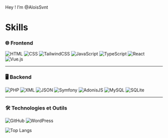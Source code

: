Hey ! I’m @AloisSvnt

<!---
As a young, dynamic full-stack web developer in constant evolution, I transform complex ideas into elegant digital solutions. Passionate about the intersection of Frontend and Backend, I design fluid user experiences and robust system architectures that push the boundaries of technology.
--->

# Skills

### 🌐 Frontend
![HTML](https://img.shields.io/badge/HTML-E34F26?logo=html5&logoColor=white&style=for-the-badge)
![CSS](https://img.shields.io/badge/CSS-1572B6?logo=css3&logoColor=white&style=for-the-badge)
![TailwindCSS](https://img.shields.io/badge/TailwindCSS-06B6D4?logo=tailwindcss&logoColor=white&style=for-the-badge)
![JavaScript](https://img.shields.io/badge/JavaScript-F7DF1E?logo=javascript&logoColor=black&style=for-the-badge)
![TypeScript](https://img.shields.io/badge/TypeScript-007ACC?logo=typescript&logoColor=white&style=for-the-badge)
![React](https://img.shields.io/badge/React-20232A?logo=react&logoColor=white&style=for-the-badge)
![Vue.js](https://img.shields.io/badge/Vue.js-42b883?logo=vue.js&logoColor=white&style=for-the-badge)

---

### 🖥️ Backend
![PHP](https://img.shields.io/badge/PHP-787CB5?logo=php&logoColor=white&style=for-the-badge)
![XML](https://img.shields.io/badge/XML-FF8C00?logo=xml&logoColor=white&style=for-the-badge)
![JSON](https://img.shields.io/badge/JSON-000000?logo=json&logoColor=white&style=for-the-badge)
![Symfony](https://img.shields.io/badge/Symfony-1F2937?logo=symfony&logoColor=white&style=for-the-badge)
![AdonisJS](https://img.shields.io/badge/AdonisJS-121113?logo=adonisjs&logoColor=white&style=for-the-badge)
![MySQL](https://img.shields.io/badge/MySQL-4479A1?logo=mysql&logoColor=white&style=for-the-badge)
![SQLite](https://img.shields.io/badge/SQLite-003B57?logo=sqlite&logoColor=white&style=for-the-badge)

---

### 🛠️ Technologies et Outils
![GitHub](https://img.shields.io/badge/GitHub-151B23?logo=github&logoColor=white&style=for-the-badge)
![WordPress](https://img.shields.io/badge/WordPress-21759B?logo=wordpress&logoColor=white&style=for-the-badge)


![Top Langs](https://github-readme-stats.vercel.app/api/top-langs/?username=AloisSvnt&layout=compact&theme=transparent)

<!---
AloisSvnt/AloisSvnt is a ✨ special ✨ repository because its `README.md` (this file) appears on your GitHub profile.
You can click the Preview link to take a look at your changes.
--->
